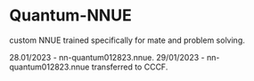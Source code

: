 # Quantum-NNUE
custom NNUE trained specifically for mate and problem solving.

28.01/2023 - nn-quantum012823.nnue.
29/01/2023 - nn-quantum012823.nnue transferred to CCCF.
